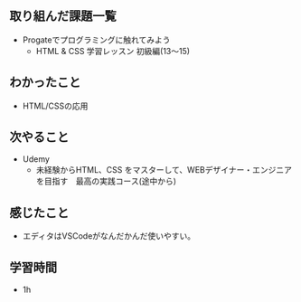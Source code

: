 ## 取り組んだ課題一覧
- Progateでプログラミングに触れてみよう
     -  HTML & CSS 学習レッスン 初級編(13〜15)

## わかったこと
- HTML/CSSの応用

## 次やること
- Udemy
    - 未経験からHTML、CSS をマスターして、WEBデザイナー・エンジニアを目指す　最高の実践コース(途中から)

## 感じたこと
- エディタはVSCodeがなんだかんだ使いやすい。

## 学習時間
- 1h